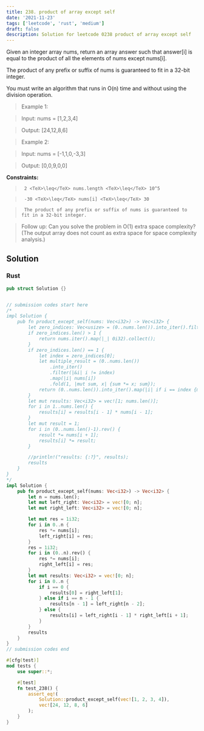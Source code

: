 ```yaml
---
title: 238. product of array except self
date: '2021-11-23'
tags: ['leetcode', 'rust', 'medium']
draft: false
description: Solution for leetcode 0238 product of array except self
---
```


 

  Given an integer array nums, return an array answer such that answer[i] is equal to the product of all the elements of nums except nums[i].

  The product of any prefix or suffix of nums is guaranteed to fit in a 32-bit integer.

  You must write an algorithm that runs in O(n) time and without using the division operation.

   

 >   Example 1:

 >   Input: nums <TeX>=</TeX> [1,2,3,4]

 >   Output: [24,12,8,6]

 >   Example 2:

 >   Input: nums <TeX>=</TeX> [-1,1,0,-3,3]

 >   Output: [0,0,9,0,0]

   

  **Constraints:**

  

 >   	2 <TeX>\leq</TeX> nums.length <TeX>\leq</TeX> 10^5

 >   	-30 <TeX>\leq</TeX> nums[i] <TeX>\leq</TeX> 30

 >   	The product of any prefix or suffix of nums is guaranteed to fit in a 32-bit integer.

  

   

 >   Follow up: Can you solve the problem in O(1) extra space complexity? (The output array does not count as extra space for space complexity analysis.)


## Solution
### Rust
```rust
pub struct Solution {}


// submission codes start here
/*
impl Solution {
    pub fn product_except_self(nums: Vec<i32>) -> Vec<i32> {
        let zero_indices: Vec<usize> = (0..nums.len()).into_iter().filter(|&i| nums[i] == 0).collect();
        if zero_indices.len() > 1 {
            return nums.iter().map(|_| 0i32).collect();
        }
        if zero_indices.len() == 1 {
            let index = zero_indices[0];
            let multiple_result = (0..nums.len())
                .into_iter()
                .filter(|&i| i != index)
                .map(|i| nums[i])
                .fold(1, |mut sum, x| {sum *= x; sum});
            return (0..nums.len()).into_iter().map(|i| if i == index {multiple_result} else {0}).collect()
        }
        let mut results: Vec<i32> = vec![1; nums.len()];
        for i in 1..nums.len() {
            results[i] = results[i - 1] * nums[i - 1];
        }
        let mut result = 1;
        for i in (0..nums.len()-1).rev() {
            result *= nums[i + 1];
            results[i] *= result;
        }

        //println!("results: {:?}", results);
        results
    }
}
*/
impl Solution {
    pub fn product_except_self(nums: Vec<i32>) -> Vec<i32> {
        let n = nums.len();
        let mut left_right: Vec<i32> = vec![0; n];
        let mut right_left: Vec<i32> = vec![0; n];

        let mut res = 1i32;
        for i in 0..n {
            res *= nums[i];
            left_right[i] = res;
        }
        res = 1i32;
        for i in (0..n).rev() {
            res *= nums[i];
            right_left[i] = res;
        }
        let mut results: Vec<i32> = vec![0; n];
        for i in 0..n {
            if i == 0 {
                results[0] = right_left[1];
            } else if i == n - 1 {
                results[n - 1] = left_right[n - 2];
            } else {
                results[i] = left_right[i - 1] * right_left[i + 1];                
            }
        }
        results
    }
}
// submission codes end

#[cfg(test)]
mod tests {
    use super::*;

    #[test]
    fn test_238() {
        assert_eq!(
            Solution::product_except_self(vec![1, 2, 3, 4]),
            vec![24, 12, 8, 6]
        );
    }
}

```
